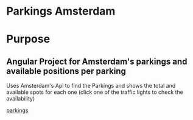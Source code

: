 # Parkings Amsterdam

# Purpose
## Angular Project for Amsterdam's parkings and available positions per parking

Uses Amsterdam's Api to find the Parkings and shows the total and available  spots for each one (click one of the traffic lights to check the availability)


[parkings](http://ksulourgeio.gr/TheoJohn/#/map)
